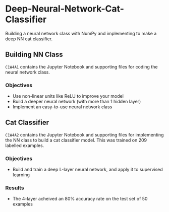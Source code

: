 # Deep-Neural-Network-Cat-Classifier
Building a neural network class with NumPy and implementing to make a deep NN cat classifier.

## Building NN Class
`C1W4A1` contains the Jupyter Notebook and supporting files for coding the neural network class.
### Objectives
- Use non-linear units like ReLU to improve your model
- Build a deeper neural network (with more than 1 hidden layer)
- Implement an easy-to-use neural network class

## Cat Classifier
`C1W4A2` contains the Jupyter Notebook and supporting files for implementing the NN class to build a cat classifier model. This was trained on 209 labelled examples.
### Objectives
- Build and train a deep L-layer neural network, and apply it to supervised learning
### Results
- The 4-layer acheived an 80% accuracy rate on the test set of 50 examples
